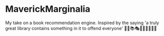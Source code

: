 # MaverickMarginalia
My take on a book recommendation engine. Inspired by the saying 'a truly great library contains something in it to offend everyone'  🏴‍☠️📚🎭👩🏽‍🎤👨🏽‍🚀
